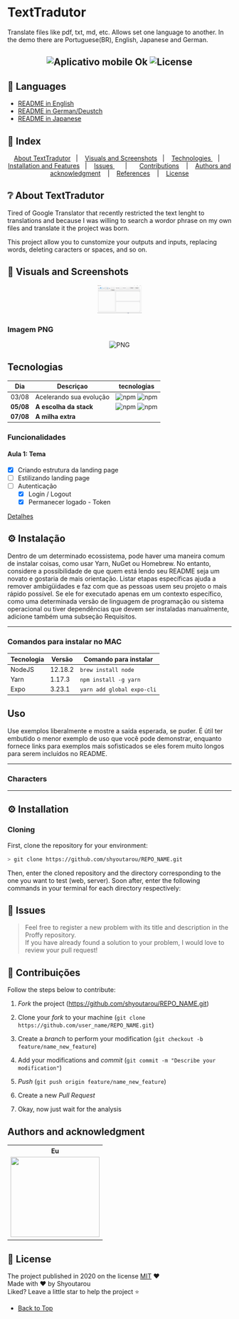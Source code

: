 # TextTradutor

Translate files like pdf, txt, md, etc. Allows set one language to another. In the demo there are Portuguese(BR), English, Japanese and German.

<h2 align="center">
  <img src="https://img.shields.io/badge/Desktop%3F-OK-blue" alt="Aplicativo mobile Ok" />
  <img src="https://img.shields.io/github/license/matheusfelipeog/proffy?color=blue&style=for-the-badge" alt="License" />
</h2>

## 👅 Languages

- [README in English](README-EN.md)
- [README in German/Deustch](README-DE.md)
- [README in Japanese](README-JA.md)

## 📌 Index
<p align="center">
  <a href="#about-textTradutor">About TextTradutor</a>&nbsp;&nbsp;&nbsp;|&nbsp;&nbsp;&nbsp;
  <a href="#visuals-and-screenshots">Visuals and Screenshots</a>&nbsp;&nbsp;&nbsp;|&nbsp;&nbsp;&nbsp;
  <a href="#technologies">Technologies </a>&nbsp;&nbsp;&nbsp;|&nbsp;&nbsp;&nbsp;
  <a href="#installation">Installation and Features</a>&nbsp;&nbsp;&nbsp;|&nbsp;&nbsp;&nbsp;
  <a href="#issues"> Issues </a>  &nbsp; &nbsp; &nbsp; | &nbsp; &nbsp; &nbsp;  
  <a href="#contributions">Contributions</a> &nbsp;&nbsp;&nbsp;|&nbsp;&nbsp;&nbsp;
  <a href="#authors-and-acknowledgment">Authors and acknowledgment</a> &nbsp;&nbsp;&nbsp;|&nbsp;&nbsp;&nbsp;
    <a href="#references">References</a> &nbsp;&nbsp;&nbsp;|&nbsp;&nbsp;&nbsp;
  <a href="#license">License</a> 
</p>

 ## ❔ About TextTradutor  

Tired of Google Translator that recently restricted the text lenght to translations and because I was willing to search a wordor phrase on my own files and translate it the project was born.  

This project allow you to cunstomize your outputs and inputs, replacing words, deleting caracters or spaces, and so on.     

## 📸 Visuals and Screenshots

<p align="center">
  <img src=".github/TextTradutor.gif" alt="GIF" width="100px" />
</p>

### Imagem PNG
<p align="center">
  <img src=".github/imagem.png" alt="PNG" width="100px" />
</p>

## Tecnologias                                

| Dia | Descriçao | tecnologias |
|:---:|---------|:-----------:|
|  03/08  |Acelerando sua evolução| ![npm](https://img.shields.io/npm/v/react?color=black&label=React&logo=react)  ![npm](https://img.shields.io/npm/v/typescript?color=black&label=Typescript&logo=typescript&logoColor=blue) |
|  **05/08**  |**A escolha da stack**|    ![npm](https://img.shields.io/npm/v/axios?color=black&label=Axios&logo=insomnia&logoColor=purple)   ![npm](https://img.shields.io/npm/v/sqlite3?color=black&label=Sqlite3&logo=sqlite&logoColor=Blue)       |
|  **07/08**  |**A milha extra**|             |

### Funcionalidades

#### Aula 1: Tema
- [x] Criando estrutura da landing page
- [ ] Estilizando landing page
- [ ] Autenticação
  - [x] Login / Logout 
  - [x] Permanecer logado - Token

[Detalhes](Aula03.md)

## ⚙ Instalação           
Dentro de um determinado ecossistema, pode haver uma maneira comum de instalar coisas, como usar Yarn, NuGet ou Homebrew.  No entanto, considere a possibilidade de que quem está lendo seu README seja um novato e gostaria de mais orientação.  Listar etapas específicas ajuda a remover ambigüidades e faz com que as pessoas usem seu projeto o mais rápido possível.  Se ele for executado apenas em um contexto específico, como uma determinada versão de linguagem de programação ou sistema operacional ou tiver dependências que devem ser instaladas manualmente, adicione também uma subseção Requisitos.  

-------------
### Comandos para instalar no MAC

| Tecnologia | Versão | Comando para instalar |
|:----------|------|---------------------|
|NodeJS| 12.18.2| ``` brew install node ``` |
|Yarn  |  1.17.3 | ```npm install -g yarn``` |
|Expo  |  3.23.1 |  ```yarn add global expo-cli```|

## Uso           

Use exemplos liberalmente e mostre a saída esperada, se puder.  É útil ter embutido o menor exemplo de uso que você pode demonstrar, enquanto fornece links para exemplos mais sofisticados se eles forem muito longos para serem incluídos no README.      

-------------

### Characters             
----

## ⚙ Installation    

### Cloning

First, clone the repository for your environment: 

```bash
> git clone https://github.com/shyoutarou/REPO_NAME.git 
```

Then, enter the cloned repository and the directory corresponding to the one you want to test (web, server). Soon after, enter the following commands in your terminal for each directory respectively:

## 🐛 Issues  

> Feel free to register a new problem with its title and description in the Proffy repository.  
> If you have already found a solution to your problem, I would love to review your pull request! 

## 🤝 Contribuições           

Follow the steps below to contribute:

1. *Fork* the project (<https://github.com/shyoutarou/REPO_NAME.git>)

2. Clone your *fork* to your machine (`git clone https://github.com/user_name/REPO_NAME.git`)

3. Create a *branch* to perform your modification (`git checkout -b feature/name_new_feature`)

4. Add your modifications and *commit* (`git commit -m "Describe your modification"`)

5. *Push* (`git push origin feature/name_new_feature`)

6. Create a new *Pull Request*

7. Okay, now just wait for the analysis


## Authors and acknowledgment

 <div align=center>
  <table style="width:100%">
    <tr align=center>
      <th><strong>Eu</strong></th>
    </tr>
    <tr align=center>
      <td>
        <a href="https://github.com/shyoutarou">
          <img width="200" height="180" src="https://avatars3.githubusercontent.com/u/66930143?s=460&u=9a46318c1563414a627c432d89b8ae53bf359430&v=4">
        </a>
      </td>
    </tr>
  </table>
</div> 

## 📜 License             

The project published in 2020 on the license [MIT](./LICENSE) ❤️           
Made with ❤️ by Shyoutarou           
Liked?  Leave a little star to help the project ⭐           

- [Back to Top](#index)





























